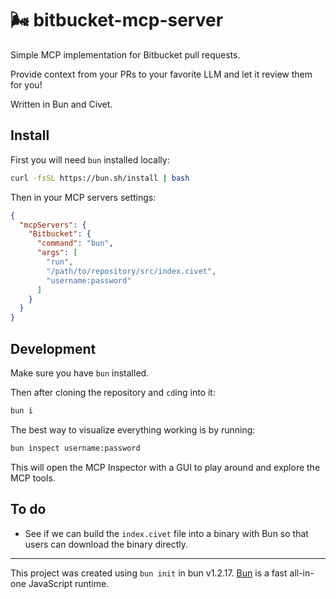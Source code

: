 # 🌬️ bitbucket-mcp-server

Simple MCP implementation for Bitbucket pull requests.

Provide context from your PRs to your favorite LLM and let it review them for you!

Written in Bun and Civet.

## Install

First you will need `bun` installed locally:

```sh
curl -fsSL https://bun.sh/install | bash
```

Then in your MCP servers settings:

```json
{
  "mcpServers": {
    "Bitbucket": {
      "command": "bun",
      "args": [
        "run",
        "/path/to/repository/src/index.civet",
        "username:password"
      ]
    }
  }
}
```

## Development

Make sure you have `bun` installed.

Then after cloning the repository and `cd`ing into it:

```sh
bun i
```

The best way to visualize everything working is by running:

```sh
bun inspect username:password
```

This will open the MCP Inspector with a GUI to play around and explore the MCP tools.

## To do

- See if we can build the `index.civet` file into a binary with Bun so that users can download the binary directly.

---

This project was created using `bun init` in bun v1.2.17. [Bun](https://bun.sh) is a fast all-in-one JavaScript runtime.
